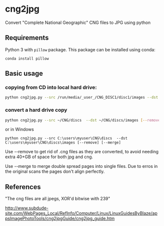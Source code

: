 # cng2jpg
Convert "Complete National Geographic" CNG files to JPG using python

## Requirements

Python 3 with `pillow` package. This package can be installed using conda:

```
conda install pillow
```

## Basic usage

### copying from CD into local hard drive:

```sh
python cng2jpg.py --src /run/media/_user_/CNG_DISC1/disc1/images --dst ~/CNG/discs/images
```

### convert a hard drive copy

```sh
python cng2jpg.py --src ~/CNG/discs  --dst ~/CNG/discs/images [--remove] [--merge]
```

or in Windows

```
python cng2jpg.py --src C:\users\myuser\CNG\discs  --dst C:\users\myuser\CNG\discs\images [--remove] [--merge]
```

Use --remove to get rid of .cng files as they are converted, to avoid needing extra 40+GB of space for both jpg and cng.

Use --merge to merge double spread pages into single files. Due to erros in the original scans the pages don't align perfectly.

## References

"The cng files are all jpegs, XOR'd bitwise with 239"

http://www.subdude-site.com/WebPages_Local/RefInfo/Computer/Linux/LinuxGuidesByBlaze/appsImagePhotoTools/cng2jpgGuide/cng2jpg_guide.htm
